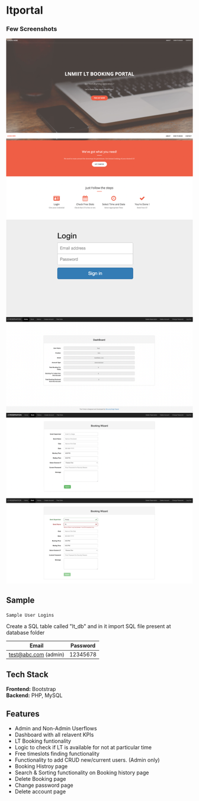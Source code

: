 
# ltportal

### Few Screenshots

![HomeScreen](/screenshots/LT-1.png "HomeScreen")
![ProductScreen](/screenshots/LT-2.png "HomeScreen")
![UserProfileScreen](/screenshots/LT-3.png "HomeScreen")
![OrderSuccessScreen](/screenshots/LT-4.png "HomeScreen")
![AdminOrderListScreen](/screenshots/LT-5.png "HomeScreen")
![AdminUsersListScreen](/screenshots/LT-6.png "HomeScreen")

## Sample

```Sample User Logins```

Create a SQL table called "lt_db" and in it import SQL file present at database folder 

| Email | Password  |
| -------- | --------- |
| test@abc.com (admin) | 12345678 |



## Tech Stack

__Frontend:__  Bootstrap <br>
__Backend:__ PHP, MySQL



## Features

- Admin and Non-Admin Userflows 
- Dashboard with all relavent KPIs
- LT Booking funtionality 
- Logic to check if LT is available for not at particular time
- Free timeslots finding functionality  
- Functionality to add CRUD new/current users. (Admin only)
- Booking Histroy page
- Search & Sorting functionality on Booking history page
- Delete Booking page
- Change password page 
- Delete account page
